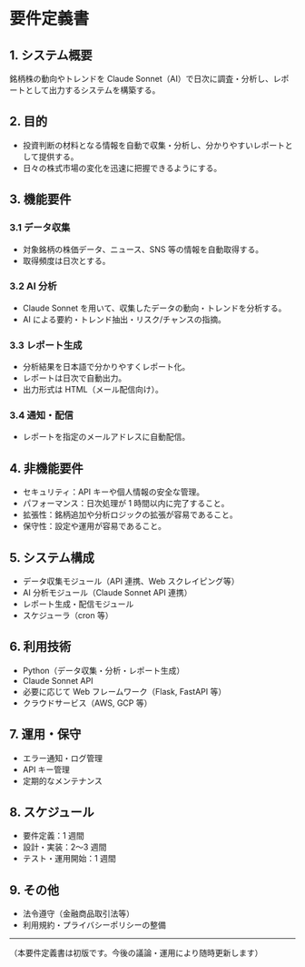 # 要件定義書

## 1. システム概要

銘柄株の動向やトレンドを Claude Sonnet（AI）で日次に調査・分析し、レポートとして出力するシステムを構築する。

## 2. 目的

- 投資判断の材料となる情報を自動で収集・分析し、分かりやすいレポートとして提供する。
- 日々の株式市場の変化を迅速に把握できるようにする。

## 3. 機能要件

### 3.1 データ収集

- 対象銘柄の株価データ、ニュース、SNS 等の情報を自動取得する。
- 取得頻度は日次とする。

### 3.2 AI 分析

- Claude Sonnet を用いて、収集したデータの動向・トレンドを分析する。
- AI による要約・トレンド抽出・リスク/チャンスの指摘。

### 3.3 レポート生成

- 分析結果を日本語で分かりやすくレポート化。
- レポートは日次で自動出力。
- 出力形式は HTML（メール配信向け）。

### 3.4 通知・配信

- レポートを指定のメールアドレスに自動配信。

## 4. 非機能要件

- セキュリティ：API キーや個人情報の安全な管理。
- パフォーマンス：日次処理が 1 時間以内に完了すること。
- 拡張性：銘柄追加や分析ロジックの拡張が容易であること。
- 保守性：設定や運用が容易であること。

## 5. システム構成

- データ収集モジュール（API 連携、Web スクレイピング等）
- AI 分析モジュール（Claude Sonnet API 連携）
- レポート生成・配信モジュール
- スケジューラ（cron 等）

## 6. 利用技術

- Python（データ収集・分析・レポート生成）
- Claude Sonnet API
- 必要に応じて Web フレームワーク（Flask, FastAPI 等）
- クラウドサービス（AWS, GCP 等）

## 7. 運用・保守

- エラー通知・ログ管理
- API キー管理
- 定期的なメンテナンス

## 8. スケジュール

- 要件定義：1 週間
- 設計・実装：2〜3 週間
- テスト・運用開始：1 週間

## 9. その他

- 法令遵守（金融商品取引法等）
- 利用規約・プライバシーポリシーの整備

---

（本要件定義書は初版です。今後の議論・運用により随時更新します）
